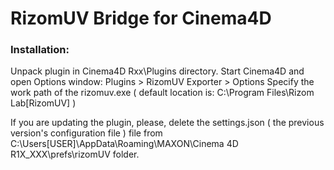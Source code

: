 # RizomUV Bridge for Cinema4D

### Installation:

Unpack plugin in Cinema4D Rxx\Plugins directory.
Start Cinema4D and open Options window: Plugins > RizomUV Exporter > Options
Specify the work path of the rizomuv.exe ( default location is: C:\Program Files\Rizom Lab\[RizomUV] )

If you are updating the plugin, please, delete the settings.json ( the previous version's configuration file ) file from C:\Users\[USER]\AppData\Roaming\MAXON\Cinema 4D R1X_XXX\prefs\rizomUV folder.
